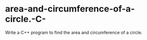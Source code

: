 # area-and-circumference-of-a-circle.-C-
Write a C++ program to find the area and circumference of a circle.
